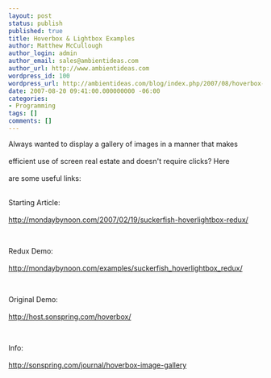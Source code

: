 ```yaml
---
layout: post
status: publish
published: true
title: Hoverbox & Lightbox Examples
author: Matthew McCullough
author_login: admin
author_email: sales@ambientideas.com
author_url: http://www.ambientideas.com
wordpress_id: 100
wordpress_url: http://ambientideas.com/blog/index.php/2007/08/hoverbox-lightbox-examples/
date: 2007-08-20 09:41:00.000000000 -06:00
categories:
- Programming
tags: []
comments: []
---
```

Always wanted to display a gallery of images in a manner that makes<br /><br />efficient use of screen real estate and doesn't require clicks? Here<br /><br />are some useful links:<br /><br /><p>Starting Article:<br /><br /><a href="http://mondaybynoon.com/2007/02/19/suckerfish-hoverlightbox-redux/">http://mondaybynoon.com/2007/02/19/suckerfish-hoverlightbox-redux/</a></p><br /><p>Redux Demo:<br /><br /><a href="http://mondaybynoon.com/examples/suckerfish_hoverlightbox_redux/">http://mondaybynoon.com/examples/suckerfish_hoverlightbox_redux/</a></p><br /><p>Original Demo:<br /><br /><a href="http://host.sonspring.com/hoverbox/">http://host.sonspring.com/hoverbox/</a></p><br /><p>Info:<br /><br /><a href="http://sonspring.com/journal/hoverbox-image-gallery">http://sonspring.com/journal/hoverbox-image-gallery</a></p><br /><br />
